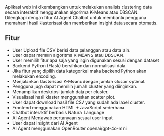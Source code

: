 ﻿Aplikasi web ini dikembangkan untuk melakukan analisis clustering data secara interaktif menggunakan algoritma K-Means atau DBSCAN. Dilengkapi dengan fitur AI Agent Chatbot untuk membantu pengguna memahami hasil klasterisasi dan memberikan insight data secara otomatis.

## Fitur
- User Upload file CSV berisi data pelanggan atau data lain.
- User dapat memilih algoritma K-MEANS atau DBSCAN.
- User memilih fitur apa saja yang ingin digunakan sesuai dengan dataset
- Backend Python (Flask) bersihkan dan normalisasi data.
- Jika fitur yang dipilih data kategorikal maka backend Python akan melakukan encoding.
- Menjalankan klasterisasi K-Means dengan jumlah cluster optimal.
- Pengguna juga dapat memilih jumlah cluster yang diinginkan.
- Menampilkan deskripsi jumlah data per cluster.
- Visualisasi hasil klaster menggunakan scatter plot.
- User dapat download hasil file CSV yang sudah ada label cluster.
- Frontend menggunakan HTML + JavaScript sederhana.
- Chatbot interaktif berbasis Natural Language
- AI Agent Menjawab pertanyaan sesuai user input
- User dapat insight dari AI Agent
- AI Agent menggunakan OpenRouter openai/gpt-4o-mini
